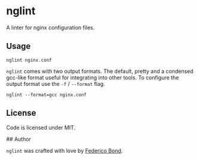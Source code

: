 nglint
======

A linter for nginx configuration files.

## Usage

````
nglint nginx.conf
````

`nglint` comes with two output formats. The default, pretty and a condensed
gcc-like format useful for integrating into other tools. To configure the
output format use the `-f` / `--format` flag.

````
nglint --format=gcc nginx.conf
````

## License

Code is licensed under MIT.

## Author

`nglint` was crafted with love by [Federico Bond](https://github.com/federicobond).
